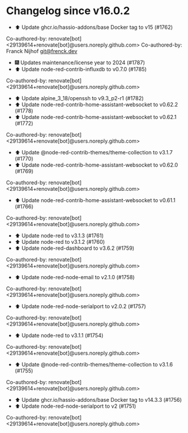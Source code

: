 # Changelog since v16.0.2
- ⬆️ Update ghcr.io/hassio-addons/base Docker tag to v15 (#1762)

Co-authored-by: renovate[bot] <29139614+renovate[bot]@users.noreply.github.com>
Co-authored-by: Franck Nijhof <git@frenck.dev> 
- 🎆 Updates maintenance/license year to 2024 (#1787) 
- ⬆️ Update node-red-contrib-influxdb to v0.7.0 (#1785)

Co-authored-by: renovate[bot] <29139614+renovate[bot]@users.noreply.github.com> 
- ⬆️ Update alpine_3_18/openssh to v9.3_p2-r1 (#1782) 
- ⬆️ Update node-red-contrib-home-assistant-websocket to v0.62.2 (#1778) 
- ⬆️ Update node-red-contrib-home-assistant-websocket to v0.62.1 (#1772)

Co-authored-by: renovate[bot] <29139614+renovate[bot]@users.noreply.github.com> 
- ⬆️ Update @node-red-contrib-themes/theme-collection to v3.1.7 (#1770) 
- ⬆️ Update node-red-contrib-home-assistant-websocket to v0.62.0 (#1769)

Co-authored-by: renovate[bot] <29139614+renovate[bot]@users.noreply.github.com> 
- ⬆️ Update node-red-contrib-home-assistant-websocket to v0.61.1 (#1766)

Co-authored-by: renovate[bot] <29139614+renovate[bot]@users.noreply.github.com> 
- ⬆️ Update node-red to v3.1.3 (#1761) 
- ⬆️ Update node-red to v3.1.2 (#1760) 
- ⬆️ Update node-red-dashboard to v3.6.2 (#1759)

Co-authored-by: renovate[bot] <29139614+renovate[bot]@users.noreply.github.com> 
- ⬆️ Update node-red-node-email to v2.1.0 (#1758)

Co-authored-by: renovate[bot] <29139614+renovate[bot]@users.noreply.github.com> 
- ⬆️ Update node-red-node-serialport to v2.0.2 (#1757)

Co-authored-by: renovate[bot] <29139614+renovate[bot]@users.noreply.github.com> 
- ⬆️ Update node-red to v3.1.1 (#1754)

Co-authored-by: renovate[bot] <29139614+renovate[bot]@users.noreply.github.com> 
- ⬆️ Update @node-red-contrib-themes/theme-collection to v3.1.6 (#1755)

Co-authored-by: renovate[bot] <29139614+renovate[bot]@users.noreply.github.com> 
- ⬆️ Update ghcr.io/hassio-addons/base Docker tag to v14.3.3 (#1756) 
- ⬆️ Update node-red-node-serialport to v2 (#1751)

Co-authored-by: renovate[bot] <29139614+renovate[bot]@users.noreply.github.com> 
